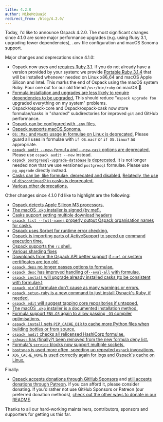 ```yaml
---
title: 4.2.0
author: MikeMcQuaid
redirect_from: /blog/4.2.0/
---
```


Today, I'd like to announce Ospack 4.2.0.
The most significant changes since 4.1.0 are some major performance upgrades (e.g. using Ruby 3.1, upgrading fewer dependencies), `.env` file configuration and macOS Sonoma support.

Major changes and deprecations since 4.1.0:

- Ospack now uses and [requires Ruby 3.1](https://github.com/Ospack/ospack/pull/16294).
  If you do not already have a version provided by your system: we provide
  [Portable Ruby 3.1.4](https://github.com/Ospack/ospack/pull/16145) that will be installed whenever needed on
  Linux x86_64 and macOS Apple Silicon and Intel.
  This marks the end of Ospack using the macOS system Ruby.
  Pour one out for our old friend `/usr/bin/ruby` on macOS 🍻.
- [Formula installation and upgrades are less likely to require dependencies to be upgraded.](https://github.com/Ospack/ospack/pull/15927)
  This should reduce "`ospack upgrade foo` upgraded everything on my system" problems.
- Ospack/ospack-core and Ospack/ospack-cask now store formulae/casks in "sharded" subdirectories for improved `git` and GitHub performance.
- [Ospack can be configured with `.env` files.](https://github.com/Ospack/ospack/pull/15787)
- [Ospack supports macOS Sonoma.](https://github.com/Ospack/ospack/pull/16019)
- [`OS::Mac` and `MacOS` usage in formulae on Linux is deprecated.](https://github.com/Ospack/ospack/pull/16224)
  Please guard all uses in formulae with `if OS.mac?` or `if OS.linux?` as appropriate.
- [`ospack audit --new-formula` and `--new-cask` options are deprecated.](https://github.com/Ospack/ospack/pull/16297)
  Please use `ospack audit --new` instead.
- [`ospack postgresql-upgrade-database` is deprecated.](https://github.com/Ospack/ospack/pull/15799)
  It is not longer needed now that we use versioned `postgresql` formulae.
  Please use `pg_upgrade` directly instead.
- [Casks can be, like formulae, deprecated and disabled.](https://github.com/Ospack/ospack/pull/16292)
  [Relatedly, the use of `discontinued?` in casks is deprecated.](https://github.com/Ospack/ospack/pull/16352)
- [Various other deprecations.](https://github.com/Ospack/ospack/pull/15632)


Other changes since 4.1.0 I'd like to highlight are the following:

- [Ospack detects Apple Silicon M3 processors.](https://github.com/Ospack/ospack/pull/16278)
- [The macOS `.pkg` installer is signed (by me!).](https://github.com/Ospack/ospack/pull/15743)
- [Casks support setting multiple download headers](https://github.com/Ospack/ospack/pull/15602)
- [`ospack list --full-names` properly output Ospack organisation names for casks.](https://github.com/Ospack/ospack/pull/16328)
- [Ospack uses Sorbet for runtime error checking.](https://github.com/Ospack/ospack/pull/15705)
- [Ospack is importing parts of ActiveSupport](https://github.com/Ospack/ospack/pull/16184)
  [to speed up](https://github.com/Ospack/ospack/pull/16259)
  [command execution time.](https://github.com/Ospack/ospack/pull/16320)
- [Ospack supports the `rc` shell.](https://github.com/Ospack/ospack/pull/16265)
- [Various sharding fixes](https://github.com/Ospack/ospack/pull/15811)
- [Downloads from the Ospack API better support](https://github.com/Ospack/ospack/pull/16078)
  [if `curl` or system certificates are too old.](https://github.com/Ospack/ospack/pull/15895)
- [`ospack deps` no longer passes options to formulae.](https://github.com/Ospack/ospack/pull/15922)
- [`ospack desc` has improved handling of`--eval-all` with formulae.](https://github.com/Ospack/ospack/pull/16195)
- [`ospack install` will upgrade already installed casks (to be consistent with formulae.)](https://github.com/Ospack/ospack/pull/15746)
- [`ospack pin`'d formulae don't cause as many warnings or errors.](https://github.com/Ospack/ospack/pull/16301)
- [`ospack setup-ruby` is a new command to just install Ospack's Ruby, if needed.](https://github.com/Ospack/ospack/pull/16147)
- [`ospack edit` will suggest tapping core repositories if untapped.](https://github.com/Ospack/ospack/pull/15740)
- [The macOS `.pkg` installer is a documented installation method.](https://github.com/Ospack/ospack/pull/15755)
- [Formula support `ENV.O3` again to allow passing `-O3` compiler optimisations.](https://github.com/Ospack/ospack/pull/15680)
- [`ospack install` sets `PIP_CACHE_DIR` to cache more Python files when building bottles or from source.](https://github.com/Ospack/ospack/pull/16250)
- [`ospack audit` checks all relicensed HashiCorp formulae.](https://github.com/Ospack/ospack/pull/15982)
- [`sshpass` has (finally?) been removed from the new formula deny list.](https://github.com/Ospack/ospack/pull/15979)
- [Formula's `service` blocks now support multiple sockets.](https://github.com/Ospack/ospack/pull/16026)
- [`bootsnap` is used more often, speeding up repeated `ospack` invocations.](https://github.com/Ospack/ospack/pull/16062)
- [`XDG_CACHE_HOME` is used correctly again for logs and Ospack's cache on Linux.](https://github.com/Ospack/ospack/pull/16161)

Finally:

- [Ospack accepts donations through GitHub Sponsors](https://github.com/sponsors/Ospack) and [still accepts donations through Patreon](https://www.patreon.com/ospack). If you can afford it, please consider donating. If you'd rather not use GitHub Sponsors or Patreon (our preferred donation methods), [check out the other ways to donate in our README](https://github.com/Ospack/ospack/#donations).

Thanks to all our hard-working maintainers, contributors, sponsors and supporters for getting us this far.
